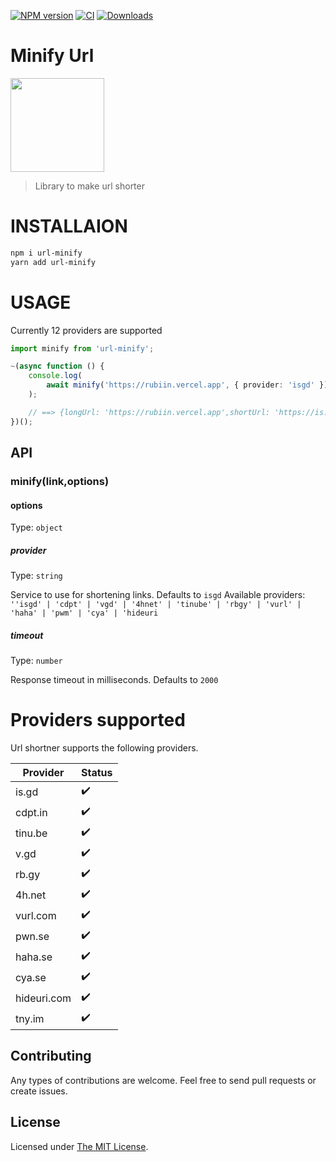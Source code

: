  <p float="left">
<a href="https://www.npmjs.com/package/url-minify"><img src="https://badgen.net/npm/v/url-minify" alt="NPM version" /></a>
 <a href="https://www.npmjs.com/package/url-minify"><img src="https://github.com/rubiin/tweeny-weeny/workflows/CI/badge.svg" alt="CI" /></a> 
 <a href="https://www.npmjs.com/package/url-minify"><img src="https://img.shields.io/npm/dm/url-minify" alt="Downloads" /></a> 
</p>

# Minify Url

<img src="https://i.imgur.com/gbXDQyL.png" height="150">

> Library to make url shorter

# INSTALLAION

```sh
npm i url-minify
yarn add url-minify
```

# USAGE

Currently 12 providers are supported

```ts
import minify from 'url-minify';

~(async function () {
	console.log(
		await minify('https://rubiin.vercel.app', { provider: 'isgd' }),
	);

	// ==> {longUrl: 'https://rubiin.vercel.app',shortUrl: 'https://is.gd/PTkruq'}
})();
```

## API

### minify(link,options)

#### options

Type: `object`

##### provider

Type: `string`

Service to use for shortening links. Defaults to `isgd`
Available providers: `''isgd' | 'cdpt' | 'vgd' | '4hnet' | 'tinube' | 'rbgy' | 'vurl' | 'haha' | 'pwm' | 'cya' | 'hideuri`

##### timeout

Type: `number`

Response timeout in milliseconds. Defaults to `2000`

# Providers supported

Url shortner supports the following providers.

| Provider    | Status |
| ----------- | ------ |
| is.gd       | ✔️      |
| cdpt.in     | ✔️      |
| tinu.be     | ✔️      |
| v.gd	      | ✔️      |
| rb.gy				| ✔️      |
| 4h.net      | ✔️      |
| vurl.com    | ✔️      |
| pwn.se      | ✔️      |
| haha.se     | ✔️      |
| cya.se      | ✔️      |
| hideuri.com | ✔️      |
| tny.im 			| ✔️      |

## Contributing

Any types of contributions are welcome. Feel free to send pull requests or create issues.

## License

Licensed under [The MIT License](LICENSE).
